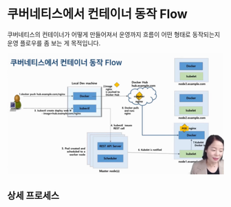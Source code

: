 # **쿠버네티스에서 컨테이너 동작 Flow**

쿠버네티스의 컨테이너가 어떻게 만들어져서 운영까지 흐름이 어떤 형태로 동작되는지 운영 플로우를 좀 보는 게 목적입니다.

![img.png](image/img.png)

## 상세 프로세스